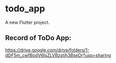 # todo_app

A new Flutter project.

## Record of ToDo App:
https://drive.google.com/drive/folders/1-dDF5m_cwfBodV6IsZLVBzstjh3BseDr?usp=sharing
